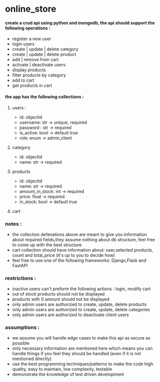 # online_store
#### create a crud api using python and mongodb, the api should support the following operations : 
- register a new user
- login users 
- create | update | delete category
- create | update | delete product 
- add | remove from cart 
- activate | deactivate users 
- display products 
- filter products by category 
- add to cart 
- get products in cart 

#### the app has the following collections : 
1. users : 
    - id: objectId
    - username: str -> unique, required 
    - password : str -> required 
    - is_active: bool -> default true
    - role: enum -> admin,client 
    
2. category 
    - id: objectId
    - name: str -> required
    
3. products
    - id: objectId
    - name: str -> required 
    - amount_in_stock: int -> required 
    - price: float -> required
    - in_stock: bool -> default true 
    
4. cart 


### notes : 
- the collection defenations above are meant to give you information about required fields,they assume nothing about db structure, feel free to come up with the best structure 
- cart collection should have information about: user,selected products, count and total_price (it's up to you to decide how)
- feel free to use one of the following frameworks: Django,Flask and FastAPI

### restrictions : 
 - inactive users can't preform the following actions : login, modify cart
 - out of stock products should not be displayed 
 - products with 0 amount should not be displayed 
 - only admin users are authorized to create, update, delete products 
 - only admin users are authorized to create, update, delete categories 
 - only admin users are authorized to deactivate client users
 
### assumptions : 
 - we assume you will handle edge cases to make this api as secure as possible 
 - only necessary information are mentioned here which means you can handle things if you feel they should be handled (even if it is not mentioned directly)
 - use the best programming techniques/patterns to make the code high quality, easy to maintain, low complexity, testable
 - demonstrate the knowledge of test driven development


 
    


